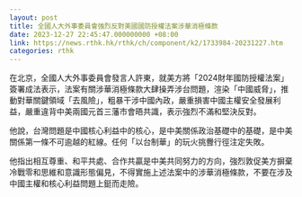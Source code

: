 ```yaml
---
layout: post
title: 全國人大外事委員會強烈反對美國國防授權法案涉華消極條款
date: 2023-12-27 22:45:47.000000000 +08:00
link: https://news.rthk.hk/rthk/ch/component/k2/1733984-20231227.htm
categories: rthk
---
```


在北京，全國人大外事委員會發言人許東，就美方將「2024財年國防授權法案」簽署成法表示，法案有關涉華消極條款大肆操弄涉台問題，渲染「中國威脅」，推動對華關鍵領域「去風險」，粗暴干涉中國內政，嚴重損害中國主權安全發展利益，嚴重違背中美兩國元首三藩市會晤共識，表示強烈不滿和堅決反對。

他說，台灣問題是中國核心利益中的核心，是中美關係政治基礎中的基礎，是中美關係第一條不可逾越的紅線。任何「以台制華」的玩火挑釁行徑注定失敗。

他指出相互尊重、和平共處、合作共贏是中美共同努力的方向，強烈敦促美方摒棄冷戰零和思維和意識形態偏見，不得實施上述法案中的涉華消極條款，不要在涉及中國主權和核心利益問題上鋌而走險。
